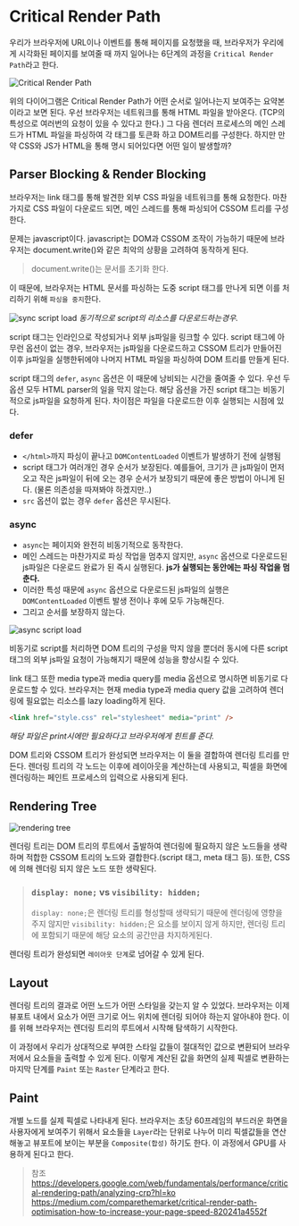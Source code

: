 # Critical Render Path

우리가 브라우저에 URL이나 이벤트를 통해 페이지를 요청했을 때, 브라우저가 우리에게 시각화된 페이지를 보여줄 때 까지 일어나는 6단계의 과정을 `Critical Render Path`라고 한다.

![Critical Render Path](https://miro.medium.com/max/700/0*A24XmmK2IUz0wvkg.png)

위의 다이어그램은 Critical Render Path가 어떤 순서로 일어나는지 보여주는 요약본이라고 보면 된다. 우선 브라우저는 네트워크를 통해 HTML 파일을 받아온다. (TCP의 특성으로 여러번의 요청이 있을 수 있다고 한다.) 그 다음 렌더러 프로세스의 메인 스레드가 HTML 파일을 파싱하여 각 태그를 토큰화 하고 DOM트리를 구성한다. 하지만 만약 CSS와 JS가 HTML을 통해 명시 되어있다면 어떤 일이 발생할까?

## Parser Blocking & Render Blocking

브라우저는 link 태그를 통해 발견한 외부 CSS 파일을 네트워크를 통해 요청한다. 마찬가지로 CSS 파일이 다운로드 되면, 메인 스레드를 통해 파싱되어 CSSOM 트리를 구성한다.

문제는 javascript이다. javascript는 DOM과 CSSOM 조작이 가능하기 때문에 브라우저는 document.write()와 같은 최악의 상황을 고려하여 동작하게 된다.

> document.write()는 문서를 초기화 한다.

이 때문에, 브라우저는 HTML 문서를 파싱하는 도중 script 태그를 만나게 되면 이를 처리하기 위해 `파싱을 중지`한다.

![sync script load](https://developers.google.com/web/fundamentals/performance/critical-rendering-path/images/analysis-dom-css-js.png?hl=ko)
_동기적으로 script의 리소스를 다운로드하는경우._

script 태그는 인라인으로 작성되거나 외부 js파일을 링크할 수 있다. script 태그에 아무런 옵션이 없는 경우, 브라우저는 js파일을 다운로드하고 CSSOM 트리가 만들어진 이후 js파일을 실행한뒤에야 나머지 HTML 파일을 파싱하여 DOM 트리를 만들게 된다.

script 태그의 `defer`, `async` 옵션은 이 때문에 낭비되는 시간을 줄여줄 수 있다. 우선 두 옵션 모두 HTML parser의 일을 막지 않는다. 해당 옵션을 가진 script 태그는 비동기적으로 js파일을 요청하게 된다. 차이점은 파일을 다운로드한 이후 실행되는 시점에 있다.

### defer

- `</html>`까지 파싱이 끝나고 `DOMContentLoaded` 이벤트가 발생하기 전에 실행됨
- script 태그가 여러개인 경우 순서가 보장된다. 예를들어, 크기가 큰 js파일이 먼저오고 작은 js파일이 뒤에 오는 경우 순서가 보장되기 때문에 좋은 방법이 아니게 된다. (물론 의존성을 따져봐야 하겠지만..)
- `src` 옵션이 없는 경우 `defer` 옵션은 무시된다.

### async

- `async`는 페이지와 완전히 비동기적으로 동작한다.
- 메인 스레드는 마찬가지로 파싱 작업을 멈추지 않지만, `async` 옵션으로 다운로드된 js파일은 다운로드 완료가 된 즉시 실행된다. **js가 실행되는 동안에는 파싱 작업을 멈춘다.**
- 이러한 특성 때문에 `async` 옵션으로 다운로드된 js파일의 실행은 `DOMContentLoaded` 이벤트 발생 전이나 후에 모두 가능해진다.
- 그리고 순서를 보장하지 않는다.

![async script load](https://developers.google.com/web/fundamentals/performance/critical-rendering-path/images/analysis-dom-css-js-async.png?hl=ko)

비동기로 script를 처리하면 DOM 트리의 구성을 막지 않을 뿐더러 동시에 다른 script 태그의 외부 js파일 요청이 가능해지기 때문에 성능을 향상시킬 수 있다.

link 태그 또한 media type과 media query를 media 옵션으로 명시하면 비동기로 다운로드할 수 있다. 브라우저는 현재 media type과 media query 값을 고려하여 렌더링에 필요없는 리소스를 lazy loading하게 된다.

```html
<link href="style.css" rel="stylesheet" media="print" />
```

_해당 파일은 print시에만 필요하다고 브라우저에게 힌트를 준다._

DOM 트리와 CSSOM 트리가 완성되면 브라우저는 이 둘을 결합하여 렌더링 트리를 만든다. 렌더링 트리의 각 노드는 이후에 레이아웃을 계산하는데 사용되고, 픽셀을 화면에 렌더링하는 페인트 프로세스의 입력으로 사용되게 된다.

## Rendering Tree

![rendering tree](https://developers.google.com/web/fundamentals/performance/critical-rendering-path/images/render-tree-construction.png?hl=ko)

렌더링 트리는 DOM 트리의 루트에서 출발하여 렌더링에 필요하지 않은 노드들을 생략하며 적합한 CSSOM 트리의 노드와 결합한다.(script 태그, meta 태그 등). 또한, CSS에 의해 렌더링 되지 않은 노드 또한 생략된다.

> ### `display: none;` vs `visibility: hidden;`
>
> `display: none;`은 렌더링 트리를 형성할때 생략되기 때문에 렌더링에 영향을 주지 않지만 `visibility: hidden;`은 요소를 보이지 않게 하지만, 렌더링 트리에 포함되기 때문에 해당 요소의 공간만큼 차지하게된다.

렌더링 트리가 완성되면 `레이아웃 단계`로 넘어갈 수 있게 된다.

## Layout

렌더링 트리의 결과로 어떤 노드가 어떤 스타일을 갖는지 알 수 있었다. 브라우저는 이제 뷰포트 내에서 요소가 어떤 크기로 어느 위치에 렌더링 되어야 하는지 알아내야 한다. 이를 위해 브라우저는 렌더링 트리의 루트에서 시작해 탐색하기 시작한다.

이 과정에서 우리가 상대적으로 부여한 스타일 값들이 절대적인 값으로 변환되어 브라우저에서 요소들을 출력할 수 있게 된다. 이렇게 계산된 값을 화면의 실제 픽셀로 변환하는 마지막 단계를 `Paint` 또는 `Raster` 단계라고 한다.

## Paint

개별 노드를 실제 픽셀로 나타내게 된다. 브라우저는 초당 60프레임의 부드러운 화면을 사용자에게 보여주기 위해서 요소들을 `Layer`라는 단위로 나누어 미리 픽셀값들을 연산해놓고 뷰포트에 보이는 부분을 `Composite(합성)` 하기도 한다. 이 과정에서 GPU를 사용하게 된다고 한다.


> 참조
> https://developers.google.com/web/fundamentals/performance/critical-rendering-path/analyzing-crp?hl=ko
> https://medium.com/comparethemarket/critical-render-path-optimisation-how-to-increase-your-page-speed-820241a4552f
